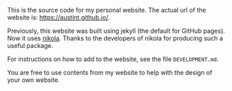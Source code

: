 This is the source code for my personal website.
The actual url of the website is: https://austint.github.io/.

Previously, this website was built using jekyll (the default for GitHub pages).
Now it uses [nikola](https://getnikola.com/).
Thanks to the developers of nikola for producing such a useful package.

For instructions on how to add to the website, see the file `DEVELOPMENT.md`.

You are free to use contents from my website to help with the design of your own website.